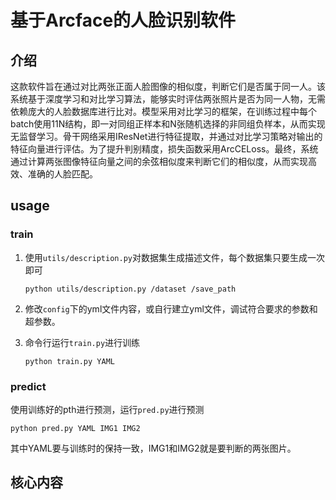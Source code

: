 # 基于Arcface的人脸识别软件

## 介绍

这款软件旨在通过对比两张正面人脸图像的相似度，判断它们是否属于同一人。该系统基于深度学习和对比学习算法，能够实时评估两张照片是否为同一人物，无需依赖庞大的人脸数据库进行比对。模型采用对比学习的框架，在训练过程中每个batch使用11N结构，即一对同组正样本和N张随机选择的非同组负样本，从而实现无监督学习。骨干网络采用IResNet进行特征提取，并通过对比学习策略对输出的特征向量进行评估。为了提升判别精度，损失函数采用ArcCELoss。最终，系统通过计算两张图像特征向量之间的余弦相似度来判断它们的相似度，从而实现高效、准确的人脸匹配。

## usage

### train

1. 使用`utils/description.py`对数据集生成描述文件，每个数据集只要生成一次即可

   ```
   python utils/description.py /dataset /save_path
   ```

2. 修改`config`下的yml文件内容，或自行建立yml文件，调试符合要求的参数和超参数。

3. 命令行运行`train.py`进行训练

   ```
   python train.py YAML
   ```

### predict

使用训练好的pth进行预测，运行`pred.py`进行预测

```
python pred.py YAML IMG1 IMG2
```

其中YAML要与训练时的保持一致，IMG1和IMG2就是要判断的两张图片。

## 核心内容

